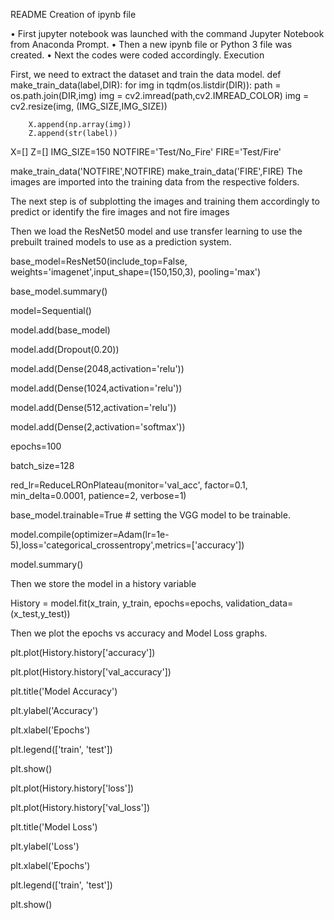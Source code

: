 README
Creation of ipynb file


•	First jupyter notebook was launched with the command Jupyter Notebook from Anaconda Prompt.
•	Then a new ipynb file or Python 3 file was created.
•	Next the codes were coded accordingly.
Execution


First, we need to extract the dataset and train the data model.
def make_train_data(label,DIR):
    for img in tqdm(os.listdir(DIR)):
        path = os.path.join(DIR,img)
        img = cv2.imread(path,cv2.IMREAD_COLOR)
        img = cv2.resize(img, (IMG_SIZE,IMG_SIZE))
        
        X.append(np.array(img))
        Z.append(str(label))
X=[]
Z=[]
IMG_SIZE=150
NOTFIRE='Test/No_Fire'
FIRE='Test/Fire'



make_train_data('NOTFIRE',NOTFIRE)
make_train_data('FIRE',FIRE)
The images are imported into the training data from the respective folders.

The next step is of subplotting the images and training them accordingly to predict or identify the fire images and not fire images


Then we load the ResNet50 model and use transfer learning to use the prebuilt trained models to use as a prediction system.


base_model=ResNet50(include_top=False, weights='imagenet',input_shape=(150,150,3), pooling='max')

base_model.summary()

model=Sequential()

model.add(base_model)

model.add(Dropout(0.20))

model.add(Dense(2048,activation='relu'))

model.add(Dense(1024,activation='relu'))

model.add(Dense(512,activation='relu'))

model.add(Dense(2,activation='softmax'))

epochs=100

batch_size=128

red_lr=ReduceLROnPlateau(monitor='val_acc', factor=0.1, min_delta=0.0001, patience=2, verbose=1)

base_model.trainable=True # setting the VGG model to be trainable.

model.compile(optimizer=Adam(lr=1e-5),loss='categorical_crossentropy',metrics=['accuracy'])

model.summary()

Then we store the model in a history variable

History = model.fit(x_train, y_train, epochs=epochs, validation_data=(x_test,y_test))

Then we plot the epochs vs accuracy and Model Loss graphs.

plt.plot(History.history['accuracy'])

plt.plot(History.history['val_accuracy'])

plt.title('Model Accuracy')

plt.ylabel('Accuracy')

plt.xlabel('Epochs')

plt.legend(['train', 'test'])

plt.show()
 
plt.plot(History.history['loss'])

plt.plot(History.history['val_loss'])

plt.title('Model Loss')

plt.ylabel('Loss')

plt.xlabel('Epochs')

plt.legend(['train', 'test'])

plt.show()

 


